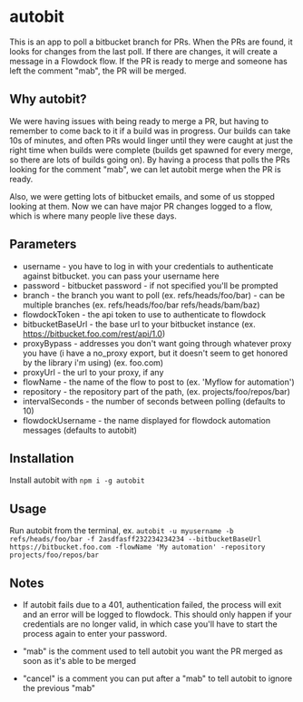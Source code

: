 # autobit

This is an app to poll a bitbucket branch for PRs.  When the PRs are found, it looks for changes from the last poll.  If there are changes, it will create a message in a Flowdock flow.  If the PR is ready to merge and someone has left the comment "mab", the PR will be merged.

## Why autobit?

We were having issues with being ready to merge a PR, but having to remember to come back to it if a build was in progress.  Our builds can take 10s of minutes, and often PRs would linger until they were caught at just the right time when builds were complete (builds get spawned for every merge, so there are lots of builds going on).  By having a process that polls the PRs looking for the comment "mab", we can let autobit merge when the PR is ready.

Also, we were getting lots of bitbucket emails, and some of us stopped looking at them.  Now we can have major PR changes logged to a flow, which is where many people live these days.

## Parameters

- username - you have to log in with your credentials to authenticate against bitbucket.  you can pass your username here
- password - bitbucket password - if not specified you'll be prompted
- branch - the branch you want to poll (ex. refs/heads/foo/bar) - can be multiple branches (ex. refs/heads/foo/bar refs/heads/bam/baz)
- flowdockToken - the api token to use to authenticate to flowdock
- bitbucketBaseUrl - the base url to your bitbucket instance (ex. https://bitbucket.foo.com/rest/api/1.0)
- proxyBypass - addresses you don't want going through whatever proxy you have (i have a no_proxy export, but it doesn't seem to get honored by the library i'm using) (ex. foo.com)
- proxyUrl - the url to your proxy, if any
- flowName - the name of the flow to post to (ex. 'Myflow for automation')
- repository - the repository part of the path, (ex. projects/foo/repos/bar)
- intervalSeconds - the number of seconds between polling (defaults to 10)
- flowdockUsername - the name displayed for flowdock automation messages (defaults to autobit)

## Installation

Install autobit with ```npm i -g autobit```

## Usage

Run autobit from the terminal, ex. ```autobit -u myusername -b refs/heads/foo/bar -f 2asdfasff232234234234 --bitbucketBaseUrl https://bitbucket.foo.com -flowName 'My automation' -repository projects/foo/repos/bar```

## Notes

- If autobit fails due to a 401, authentication failed, the process will exit and an error will be logged to flowdock.  This should only happen if your credentials are no longer valid, in which case you'll have to start the process again to enter your password.

- "mab" is the comment used to tell autobit you want the PR merged as soon as it's able to be merged
- "cancel" is a comment you can put after a "mab" to tell autobit to ignore the previous "mab"